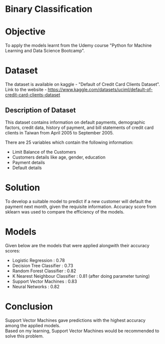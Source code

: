# Binary Classification

# Objective
To apply the models learnt from the Udemy course "Python for Machine Learning and Data Science Bootcamp".

# Dataset
The dataset is available on kaggle - "Default of Credit Card Clients Dataset".  
Link to the website - https://www.kaggle.com/datasets/uciml/default-of-credit-card-clients-dataset
## Description of Dataset
This dataset contains information on default payments, demographic factors, credit data, history of payment, and bill statements of credit card clients in Taiwan from April 2005 to September 2005.

There are 25 variables which contain the following information:
* Limit Balance of the Customers
* Customers details like age, gender, education
* Payment details 
* Default details

# Solution
To develop a suitable model to predict if a new customer will default the payment next month, given the requisite information. Accuracy score from sklearn was used to compare the efficiency of the models.

# Models
Given below are the models that were applied alongwith their accuracy scores:
* Logistic Regression : 0.78
* Decision Tree Classifier : 0.73
* Random Forest Classifier : 0.82
* K Nearest Neighbour Classifier : 0.81 (after doing parameter tuning)
* Support Vector Machines : 0.83
* Neural Networks : 0.82

# Conclusion
Support Vector Machines gave predictions with the highest accuracy among the applied models.  
Based on my learning, Support Vector Machines would be recommended to solve this problem.
